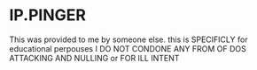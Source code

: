 # IP.PINGER
This was provided to me by someone else.
this is SPECIFICLY for educational perpouses
I DO NOT CONDONE ANY FROM OF DOS ATTACKING AND NULLING
or FOR ILL INTENT

